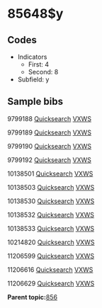 # 85648$y

## Codes

-   Indicators
    -   First: 4
    -   Second: 8
-   Subfield: y

## Sample bibs

9799188 [Quicksearch](https://search.library.yale.edu/catalog/9799188) [VXWS](http://prodorbis.library.yale.edu:7014/vxws/GetHoldingsService?bibId=9799188)

9799189 [Quicksearch](https://search.library.yale.edu/catalog/9799189) [VXWS](http://prodorbis.library.yale.edu:7014/vxws/GetHoldingsService?bibId=9799189)

9799190 [Quicksearch](https://search.library.yale.edu/catalog/9799190) [VXWS](http://prodorbis.library.yale.edu:7014/vxws/GetHoldingsService?bibId=9799190)

9799192 [Quicksearch](https://search.library.yale.edu/catalog/9799192) [VXWS](http://prodorbis.library.yale.edu:7014/vxws/GetHoldingsService?bibId=9799192)

10138501 [Quicksearch](https://search.library.yale.edu/catalog/10138501) [VXWS](http://prodorbis.library.yale.edu:7014/vxws/GetHoldingsService?bibId=10138501)

10138503 [Quicksearch](https://search.library.yale.edu/catalog/10138503) [VXWS](http://prodorbis.library.yale.edu:7014/vxws/GetHoldingsService?bibId=10138503)

10138530 [Quicksearch](https://search.library.yale.edu/catalog/10138530) [VXWS](http://prodorbis.library.yale.edu:7014/vxws/GetHoldingsService?bibId=10138530)

10138532 [Quicksearch](https://search.library.yale.edu/catalog/10138532) [VXWS](http://prodorbis.library.yale.edu:7014/vxws/GetHoldingsService?bibId=10138532)

10138533 [Quicksearch](https://search.library.yale.edu/catalog/10138533) [VXWS](http://prodorbis.library.yale.edu:7014/vxws/GetHoldingsService?bibId=10138533)

10214820 [Quicksearch](https://search.library.yale.edu/catalog/10214820) [VXWS](http://prodorbis.library.yale.edu:7014/vxws/GetHoldingsService?bibId=10214820)

11206599 [Quicksearch](https://search.library.yale.edu/catalog/11206599) [VXWS](http://prodorbis.library.yale.edu:7014/vxws/GetHoldingsService?bibId=11206599)

11206616 [Quicksearch](https://search.library.yale.edu/catalog/11206616) [VXWS](http://prodorbis.library.yale.edu:7014/vxws/GetHoldingsService?bibId=11206616)

11206629 [Quicksearch](https://search.library.yale.edu/catalog/11206629) [VXWS](http://prodorbis.library.yale.edu:7014/vxws/GetHoldingsService?bibId=11206629)

**Parent topic:**[856](../../tags/856/856.md)

